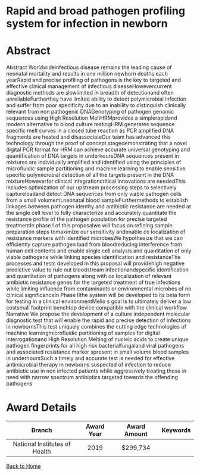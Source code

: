 
Rapid and broad pathogen profiling system for infection in newborn
==================================================================

# Abstract


Abstract Worldwideinfectious disease remains the leading cause of neonatal mortality and results in one million newborn deaths each yearRapid and precise profiling of pathogens is the key to targeted and effective clinical management of infectious diseaseHowevercurrent diagnostic methods are slowlimited in breadth of detectionand often unreliableFurtherthey have limited ability to detect polymicrobial infection and suffer from poor specificity due to an inability to distinguish clinically relevant from non pathogenic DNAGenotyping of pathogen genomic sequences using High Resolution MeltHRMprovides a simplerapidand modern alternative to blood culture testingHRM generates sequence specific melt curves in a closed tube reaction as PCR amplified DNA fragments are heated and disassociateOur team has advanced this technology through the proof of concept stagedemonstrating that a novel digital PCR format for HRM can achieve accurate universal genotyping and quantification of DNA targets in underhoursDNA sequences present in mixtures are individually amplified and identified using the principles of microfluidic sample partitioning and machine learning to enable sensitive specific polymicrobial detection of all the targets present in the DNA mixtureHoweverfor clinical integrationcritical innovations are neededThis includes optimization of our upstream processing steps to selectively captureloadand detect DNA sequences from only viable pathogen cells from a small volumemLneonatal blood sampleFurthermethods to establish linkages between pathogen identity and antibiotic resistance are needed at the single cell level to fully characterize and accurately quantitate the resistance profile of the pathogen population for precise targeted treatmentIn phase I of this proposalwe will focus on refining sample preparation steps tomaximize our sensitivity andenable co localization of resistance markers with identified microbesWe hypothesize that we can efficiently capture pathogen load from bloodreducing interference from human cell contents and enable single cell analysis and quantitation of only viable pathogens while linking species identification and resistanceThe processes and tests developed in this proposal will providehigh negative predictive value to rule out bloodstream infectionandspecific identification and quantitation of pathogens along with co localization of relevant antibiotic resistance genes for the targeted treatment of true infections while limiting influence from contaminants or environmental microbes of no clinical significanceIn Phase IIthe system will be developed to its beta form for testing in a clinical environmentMelio s goal is to ultimately deliver a low costsmall footprint benchtop device compatible with the clinical workflow Narrative We propose the development of a culture independent molecular diagnostic test that will enable the rapid and precise detection of infections in newbornsThis test uniquely combines the cutting edge technologies of machine learningmicrofluidic partitioning of samples for digital interrogationand High Resolution Melting of nucleic acids to create unique pathogen fingerprints for all high risk bacterialfungaland viral pathogens and associated resistance marker spresent in small volume blood samples in underhoursSuch a timely and accurate test is needed for effective antimicrobial therapy in newborns suspected of infection to reduce antibiotic use in non infected patients while aggressively treating those in need with narrow spectrum antibiotics targeted towards the offending pathogens  

# Award Details

|Branch|Award Year|Award Amount|Keywords|
| :---: | :---: | :---: | :---: |
|National Institutes of Health|2019|$299,734||
  
  


[Back to Home](https://github.com/chrischow/dod_sbir_awards/Reports/JH/#2385)